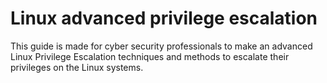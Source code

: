 # Linux advanced privilege escalation

This guide is made for cyber security professionals to make an advanced Linux Privilege Escalation techniques and methods to escalate their privileges on the Linux systems.

